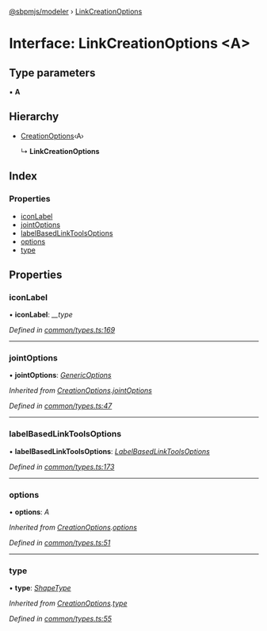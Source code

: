 [@sbpmjs/modeler](../README.md) › [LinkCreationOptions](linkcreationoptions.md)

# Interface: LinkCreationOptions <**A**>

## Type parameters

▪ **A**

## Hierarchy

* [CreationOptions](creationoptions.md)‹A›

  ↳ **LinkCreationOptions**

## Index

### Properties

* [iconLabel](linkcreationoptions.md#iconlabel)
* [jointOptions](linkcreationoptions.md#jointoptions)
* [labelBasedLinkToolsOptions](linkcreationoptions.md#labelbasedlinktoolsoptions)
* [options](linkcreationoptions.md#options)
* [type](linkcreationoptions.md#type)

## Properties

###  iconLabel

• **iconLabel**: *__type*

*Defined in [common/types.ts:169](https://github.com/mkolodiy/sbpmjs/blob/56eff71/packages/sbpm-modeler/lib/common/types.ts#L169)*

___

###  jointOptions

• **jointOptions**: *[GenericOptions](genericoptions.md)*

*Inherited from [CreationOptions](creationoptions.md).[jointOptions](creationoptions.md#jointoptions)*

*Defined in [common/types.ts:47](https://github.com/mkolodiy/sbpmjs/blob/56eff71/packages/sbpm-modeler/lib/common/types.ts#L47)*

___

###  labelBasedLinkToolsOptions

• **labelBasedLinkToolsOptions**: *[LabelBasedLinkToolsOptions](labelbasedlinktoolsoptions.md)*

*Defined in [common/types.ts:173](https://github.com/mkolodiy/sbpmjs/blob/56eff71/packages/sbpm-modeler/lib/common/types.ts#L173)*

___

###  options

• **options**: *A*

*Inherited from [CreationOptions](creationoptions.md).[options](creationoptions.md#options)*

*Defined in [common/types.ts:51](https://github.com/mkolodiy/sbpmjs/blob/56eff71/packages/sbpm-modeler/lib/common/types.ts#L51)*

___

###  type

• **type**: *[ShapeType](../enums/shapetype.md)*

*Inherited from [CreationOptions](creationoptions.md).[type](creationoptions.md#type)*

*Defined in [common/types.ts:55](https://github.com/mkolodiy/sbpmjs/blob/56eff71/packages/sbpm-modeler/lib/common/types.ts#L55)*
